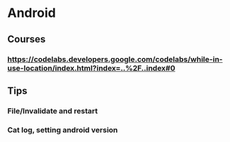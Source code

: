# Android
## Courses
### https://codelabs.developers.google.com/codelabs/while-in-use-location/index.html?index=..%2F..index#0
## Tips
### File/Invalidate and restart 
### Cat log, setting android version
